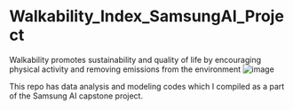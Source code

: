 # Walkability_Index_SamsungAI_Project
Walkability promotes sustainability and quality of life by encouraging physical activity and removing emissions from the environment
![image](https://github.com/DaP29/Walkability_Index_SamsungAI_Project/assets/93749664/a753d0a5-b2b6-4459-a6f1-2b05ebfd309c)

 This repo has data analysis and modeling codes which I compiled as a part of the Samsung AI capstone project. 
